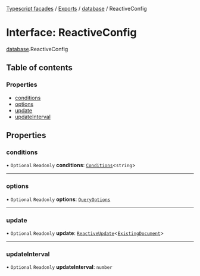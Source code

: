 [Typescript facades](../index.md) / [Exports](../modules.md) / [database](../modules/database.md) / ReactiveConfig

# Interface: ReactiveConfig

[database](../modules/database.md).ReactiveConfig

## Table of contents

### Properties

- [conditions](database.ReactiveConfig.md#conditions)
- [options](database.ReactiveConfig.md#options)
- [update](database.ReactiveConfig.md#update)
- [updateInterval](database.ReactiveConfig.md#updateinterval)

## Properties

### conditions

• `Optional` `Readonly` **conditions**: [`Conditions`](../modules/database.md#conditions)<`string`\>

___

### options

• `Optional` `Readonly` **options**: [`QueryOptions`](database.QueryOptions.md)

___

### update

• `Optional` `Readonly` **update**: [`ReactiveUpdate`](database.ReactiveUpdate.md)<[`ExistingDocument`](database.ExistingDocument.md)\>

___

### updateInterval

• `Optional` `Readonly` **updateInterval**: `number`
